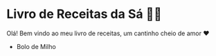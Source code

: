 # Livro de Receitas da Sá :woman_cook:

Olá! Bem vindo ao meu livro de receitas, um cantinho cheio de amor :heart: 

- Bolo de Milho
